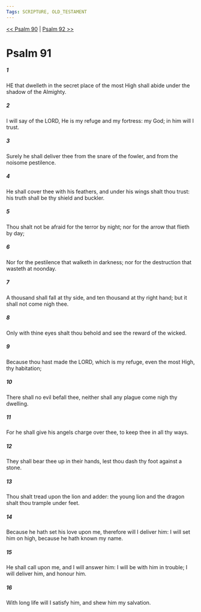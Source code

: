 ```yaml
---
Tags: SCRIPTURE, OLD_TESTAMENT
---
```


[<< Psalm 90](OLD_TESTAMENT/19_Psalms/Psalm_90.md) | [Psalm 92 >>](OLD_TESTAMENT/19_Psalms/Psalm_92.md)

# Psalm 91

##### 1

HE that dwelleth in the secret place of the most High shall abide under the shadow of the Almighty.

##### 2

I will say of the LORD, He is my refuge and my fortress: my God; in him will I trust.

##### 3

Surely he shall deliver thee from the snare of the fowler, and from the noisome pestilence.

##### 4

He shall cover thee with his feathers, and under his wings shalt thou trust: his truth shall be thy shield and buckler.

##### 5

Thou shalt not be afraid for the terror by night; nor for the arrow that flieth by day;

##### 6

Nor for the pestilence that walketh in darkness; nor for the destruction that wasteth at noonday.

##### 7

A thousand shall fall at thy side, and ten thousand at thy right hand; but it shall not come nigh thee.

##### 8

Only with thine eyes shalt thou behold and see the reward of the wicked.

##### 9

Because thou hast made the LORD, which is my refuge, even the most High, thy habitation;

##### 10

There shall no evil befall thee, neither shall any plague come nigh thy dwelling.

##### 11

For he shall give his angels charge over thee, to keep thee in all thy ways.

##### 12

They shall bear thee up in their hands, lest thou dash thy foot against a stone.

##### 13

Thou shalt tread upon the lion and adder: the young lion and the dragon shalt thou trample under feet.

##### 14

Because he hath set his love upon me, therefore will I deliver him: I will set him on high, because he hath known my name.

##### 15

He shall call upon me, and I will answer him: I will be with him in trouble; I will deliver him, and honour him.

##### 16

With long life will I satisfy him, and shew him my salvation.
